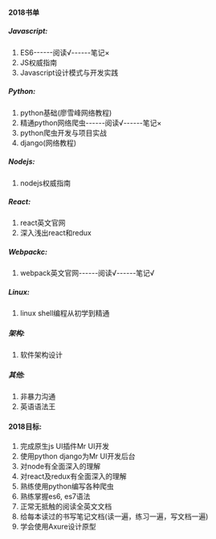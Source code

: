 

#### 2018书单

##### Javascript:

1. ES6------阅读√------笔记×
2. JS权威指南
3. Javascript设计模式与开发实践

##### Python: 

1. python基础(廖雪峰网络教程)
2. 精通python网络爬虫------阅读√------笔记×
3. python爬虫开发与项目实战 
4. django(网络教程)

##### Nodejs:

1. nodejs权威指南      

##### React:

1. react英文官网
2. 深入浅出react和redux

##### Webpackc:
1. webpack英文官网------阅读√------笔记√

##### Linux:

1. linux shell编程从初学到精通

##### 架构:

1. 软件架构设计

##### 其他:
1. 非暴力沟通
2. 英语语法王

#### 2018目标:

1. 完成原生js UI插件Mr UI开发
2. 使用python django为Mr UI开发后台
3. 对node有全面深入的理解
4. 对react及redux有全面深入的理解
5. 熟练使用python编写各种爬虫
6. 熟练掌握es6, es7语法
7. 正常无抵触的阅读全英文文档
8. 给每本读过的书写笔记文档(读一遍，练习一遍，写文档一遍)
9. 学会使用Axure设计原型